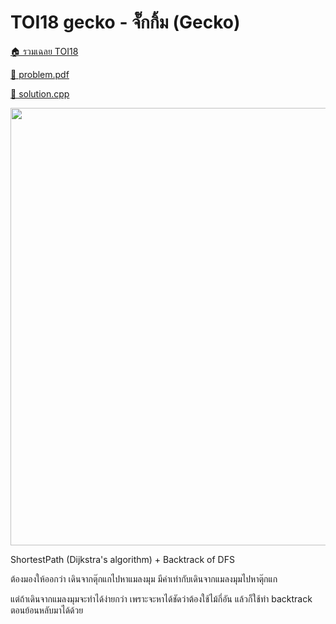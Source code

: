 <!-- @codegen_problem begin -->
# TOI18 gecko - จั๊กกิ้ม (Gecko)

[🏠 รวมเฉลย TOI18](../)

[💎 problem.pdf](./toi18_gecko.pdf)

[🎉 solution.cpp](./toi18_gecko.cpp)

<img width="700" src="https://github.com/krist7599555/toi/assets/19445033/cee65a0e-a8c1-4cfd-b4aa-e677ef607043" />
<!-- @codegen_problem end -->

ShortestPath (Dijkstra's algorithm) + Backtrack of DFS

ต้องมองให้ออกว่า เดินจากตุ๊กแกไปหาแมลงมุม มีค่าเท่ากับเดินจากแมลงมุมไปหาตุ๊กแก

แต่ถ้าเดินจากแมลงมุมจะทำได้ง่ายกว่า เพราะจะหาได้ชัดว่าต้องใช้ไม้กี่อัน แล้วก็ใช้ทำ backtrack ตอนย้อนหลับมาได้ด้วย
